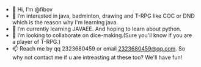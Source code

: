 - 👋 Hi, I’m @fibov
- 👀 I’m interested in java, badminton, drawing and T-RPG like COC or DND which is the reason why I'm learning java.
- 🌱 I’m currently learning JAVAEE. And hoping to learn about python.
- 💞️ I’m looking to collaborate on dice-making.(Sure you'll know if you are a player of T-RPG.)
- 📫 Reach me by qq 2323680459 or email 2323680459@qq.com. So why not contact me if u are intreasting at these too? We'll have fun!

<!---
fibov/fibov is a ✨ special ✨ repository because its `README.md` (this file) appears on your GitHub profile.
You can click the Preview link to take a look at your changes.
--->
